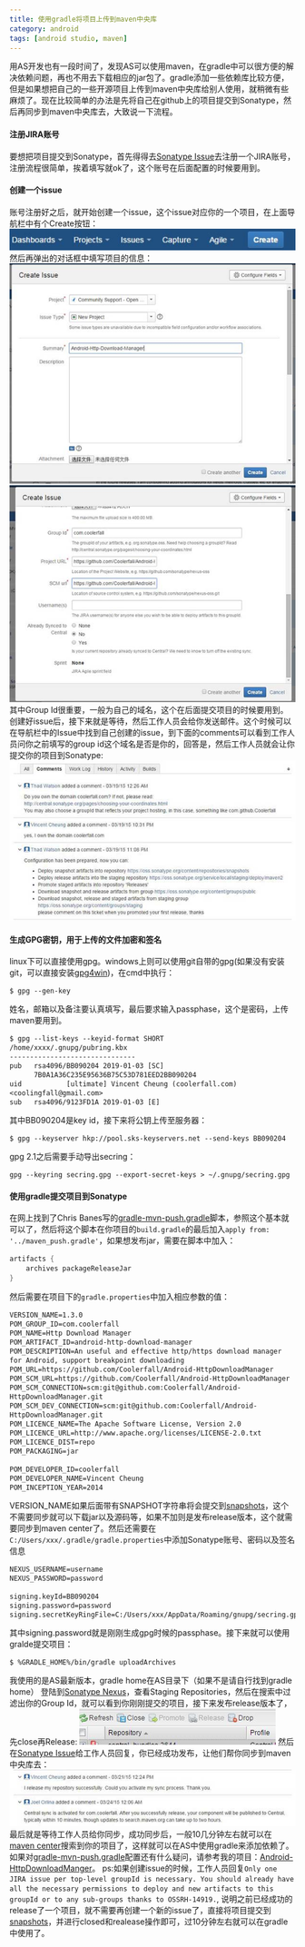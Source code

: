 ```yaml
---
title: 使用gradle将项目上传到maven中央库
category: android
tags: [android studio, maven]
---
```


用AS开发也有一段时间了，发现AS可以使用maven，在gradle中可以很方便的解决依赖问题，再也不用去下载相应的jar包了。gradle添加一些依赖库比较方便，但是如果想把自己的一些开源项目上传到maven中央库给别人使用，就稍微有些麻烦了。现在比较简单的办法是先将自己在github上的项目提交到Sonatype，然后再同步到maven中央库去，大致说一下流程。

<!-- more -->

#### 注册JIRA账号
要想把项目提交到Sonatype，首先得得去[Sonatype Issue][1]去注册一个JIRA账号，注册流程很简单，挨着填写就ok了，这个账号在后面配置的时候要用到。
#### 创建一个issue
账号注册好之后，就开始创建一个issue，这个issue对应你的一个项目，在上面导航栏中有个Create按钮：
![img][6]
然后再弹出的对话框中填写项目的信息：
![img][7]
![img][8]
其中Group Id很重要，一般为自己的域名，这个在后面提交项目的时候要用到。创建好issue后，接下来就是等待，然后工作人员会给你发送邮件。这个时候可以在导航栏中的Issue中找到自己创建的issue，到下面的comments可以看到工作人员问你之前填写的group id这个域名是否是你的，回答是，然后工作人员就会让你提交你的项目到Sonatype:
![img][9]
#### 生成GPG密钥，用于上传的文件加密和签名
linux下可以直接使用gpg。windows上则可以使用git自带的gpg(如果没有安装git，可以直接安装[gpg4win][3])，在cmd中执行：
```shell
$ gpg --gen-key
```
姓名，邮箱以及备注要认真填写，最后要求输入passphase，这个是密码，上传maven要用到。

```shell
$ gpg --list-keys --keyid-format SHORT
/home/xxxx/.gnupg/pubring.kbx
-------------------------------
pub   rsa4096/BB090204 2019-01-03 [SC]
      7B0A1A36C235E95636B75C53D781EED2BB090204
uid           [ultimate] Vincent Cheung (coolerfall.com) <coolingfall@gmail.com>
sub   rsa4096/9123FD1A 2019-01-03 [E]
```

其中BB090204是key id，接下来将公钥上传至服务器：
```shell
$ gpg --keyserver hkp://pool.sks-keyservers.net --send-keys BB090204
```

gpg 2.1之后需要手动导出secring：
```shell
gpg --keyring secring.gpg --export-secret-keys > ~/.gnupg/secring.gpg
```

#### 使用gradle提交项目到Sonatype
在网上找到了Chris Banes写的[gradle-mvn-push.gradle][4]脚本，参照这个基本就可以了，然后将这个脚本在你项目的`build.gradle`的最后加入`apply from: '../maven_push.gradle'`，如果想发布jar，需要在脚本中加入：
```groovy
artifacts {
	archives packageReleaseJar
}
```

然后需要在项目下的`gradle.properties`中加入相应参数的值：
```text
VERSION_NAME=1.3.0
POM_GROUP_ID=com.coolerfall
POM_NAME=Http Download Manager
POM_ARTIFACT_ID=android-http-download-manager
POM_DESCRIPTION=An useful and effective http/https download manager for Android, support breakpoint downloading
POM_URL=https://github.com/Coolerfall/Android-HttpDownloadManager
POM_SCM_URL=https://github.com/Coolerfall/Android-HttpDownloadManager
POM_SCM_CONNECTION=scm:git@github.com:Coolerfall/Android-HttpDownloadManager.git
POM_SCM_DEV_CONNECTION=scm:git@github.com:Coolerfall/Android-HttpDownloadManager.git
POM_LICENCE_NAME=The Apache Software License, Version 2.0
POM_LICENCE_URL=http://www.apache.org/licenses/LICENSE-2.0.txt
POM_LICENCE_DIST=repo
POM_PACKAGING=jar

POM_DEVELOPER_ID=coolerfall
POM_DEVELOPER_NAME=Vincent Cheung
POM_INCEPTION_YEAR=2014
```

VERSION_NAME如果后面带有SNAPSHOT字符串将会提交到[snapshots][5]，这个不需要同步就可以下载jar以及源码等，如果不加则是发布release版本，这个就需要同步到maven center了。然后还需要在`C:/Users/xxx/.gradle/gradle.properties`中添加Sonatype账号、密码以及签名信息
```text
NEXUS_USERNAME=username
NEXUS_PASSWORD=password

signing.keyId=BB090204
signing.password=password
signing.secretKeyRingFile=C:/Users/xxx/AppData/Roaming/gnupg/secring.gpg
```
其中signing.password就是刚刚生成gpg时候的passphase。接下来就可以使用gralde提交项目：
```shell
$ %GRADLE_HOME%/bin/gradle uploadArchives
```
我使用的是AS最新版本，gradle home在AS目录下（如果不是请自行找到gradle home）
登陆到[Sonatype Nexus][2]，查看Staging Repositories，然后在搜索中过滤出你的Group Id，就可以看到你刚刚提交的项目，接下来发布release版本了，先close再Release:
![img][11]
然后在[Sonatype Issue][1]给工作人员回复，你已经成功发布，让他们帮你同步到maven中央库去：
![img][10]
最后就是等待工作人员给你同步，成功同步后，一般10几分钟左右就可以在[maven center][12]搜索到你的项目了，这样就可以在AS中使用gradle来添加依赖了。如果对[gradle-mvn-push.gradle][4]配置还有什么疑问，请参考我的项目：[Android-HttpDownloadManger][13]。
ps:如果创建issue的时候，工作人员回复`Only one JIRA issue per top-level groupId is necessary. You should already have all the necessary permissions to deploy and new artifacts to this groupId or to any sub-groups thanks to OSSRH-14919.`, 说明之前已经成功的release了一个项目，就不需要再创建一个新的issue了，直接将项目提交到[snapshots][5]，并进行closed和realease操作即可，过10分钟左右就可以在gradle中使用了。

[1]: https://issues.sonatype.org
[2]: https://oss.sonatype.org/
[3]: http://gpg4win.org/
[4]: https://raw.githubusercontent.com/chrisbanes/gradle-mvn-push/master/gradle-mvn-push.gradle
[5]: https://oss.sonatype.org/content/repositories/snapshots
[6]: /images/gradle-maven/new-issue.jpg
[7]: /images/gradle-maven/create_issue1.jpg
[8]: /images/gradle-maven/create_issue2.jpg
[9]: /images/gradle-maven/comments1.jpg
[10]: /images/gradle-maven/comments2.jpg
[11]: /images/gradle-maven/release.jpg
[12]: http://search.maven.org/
[13]: https://github.com/Coolerfall/Android-HttpDownloadManager